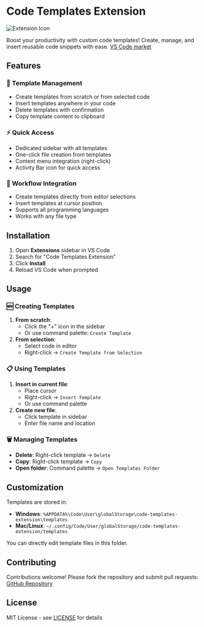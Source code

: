 # Code Templates Extension

![Extension Icon](extension-icon.png)

Boost your productivity with custom code templates! Create, manage, and insert reusable code snippets with ease.
[VS Code market](https://github.com/Danil1234-cmd/code-templates-extension](https://marketplace.visualstudio.com/items?itemName=code-templates-extension.code-templates-extension))

## Features

### 🧩 Template Management
- Create templates from scratch or from selected code
- Insert templates anywhere in your code
- Delete templates with confirmation
- Copy template content to clipboard

### ⚡️ Quick Access
- Dedicated sidebar with all templates
- One-click file creation from templates
- Context menu integration (right-click)
- Activity Bar icon for quick access

### 🔄 Workflow Integration
- Create templates directly from editor selections
- Insert templates at cursor position
- Supports all programming languages
- Works with any file type

## Installation

1. Open **Extensions** sidebar in VS Code
2. Search for "Code Templates Extension"
3. Click **Install**
4. Reload VS Code when prompted

## Usage

### 🆕 Creating Templates
1. **From scratch**: 
   - Click the "+" icon in the sidebar
   - Or use command palette: `Create Template`
2. **From selection**:
   - Select code in editor
   - Right-click → `Create Template from Selection`

### 📋 Using Templates
1. **Insert in current file**:
   - Place cursor
   - Right-click → `Insert Template`
   - Or use command palette
2. **Create new file**:
   - Click template in sidebar
   - Enter file name and location

### 🗑️ Managing Templates
- **Delete**: Right-click template → `Delete`
- **Copy**: Right-click template → `Copy`
- **Open folder**: Command palette → `Open Templates Folder`

## Customization

Templates are stored in:
- **Windows**: `%APPDATA%\Code\User\globalStorage\code-templates-extension\templates`
- **Mac/Linux**: `~/.config/Code/User/globalStorage/code-templates-extension/templates`

You can directly edit template files in this folder.

## Contributing

Contributions welcome! Please fork the repository and submit pull requests:
[GitHub Repository](https://github.com/Danil1234-cmd/code-templates-extension)

## License

MIT License - see [LICENSE](LICENSE) for details

